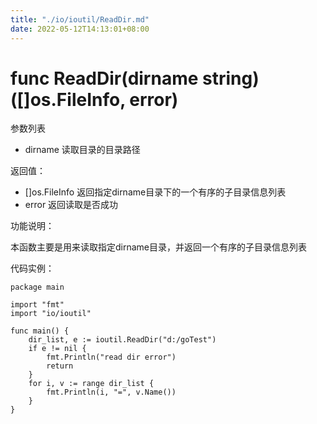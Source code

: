 ```yaml
---
title: "./io/ioutil/ReadDir.md"
date: 2022-05-12T14:13:01+08:00
---
```

# func ReadDir(dirname string) ([]os.FileInfo, error)

参数列表

- dirname 读取目录的目录路径 

返回值：

- []os.FileInfo 返回指定dirname目录下的一个有序的子目录信息列表
- error 返回读取是否成功

功能说明：

本函数主要是用来读取指定dirname目录，并返回一个有序的子目录信息列表

代码实例：

	package main

	import "fmt"
	import "io/ioutil"

	func main() {
		dir_list, e := ioutil.ReadDir("d:/goTest")
		if e != nil {
			fmt.Println("read dir error")
			return
		}
		for i, v := range dir_list {
			fmt.Println(i, "=", v.Name())
		}
	}
